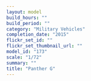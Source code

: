 ```yaml
---
layout: model
build_hours: ""
build_period: ""
category: "Military Vehicles"
completion_date: "2015"
flickr_set_id: ""
flickr_set_thumbnail_url: ""
model_id: "173"
scale: "1/72"
summary: ""
title: "Panther G"
---
```



